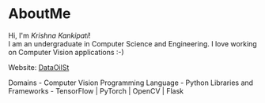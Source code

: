 # AboutMe

Hi, I'm _Krishna Kankipati_! <br>
I am an undergraduate in Computer Science and Engineering. I love working on Computer Vision applications :-) <br>

Website: [DataOilSt](https://www.dataoilst.com)

Domains - Computer Vision
Programming Language - Python
Libraries and Frameworks - TensorFlow | PyTorch | OpenCV | Flask
